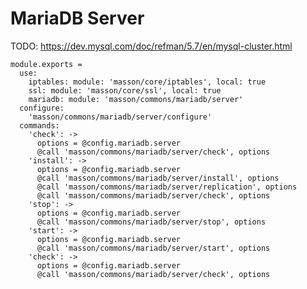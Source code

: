 
# MariaDB Server

TODO: https://dev.mysql.com/doc/refman/5.7/en/mysql-cluster.html

    module.exports =
      use:
        iptables: module: 'masson/core/iptables', local: true
        ssl: module: 'masson/core/ssl', local: true
        mariadb: module: 'masson/commons/mariadb/server'
      configure:
        'masson/commons/mariadb/server/configure'
      commands:
        'check': ->
          options = @config.mariadb.server
          @call 'masson/commons/mariadb/server/check', options
        'install': ->
          options = @config.mariadb.server
          @call 'masson/commons/mariadb/server/install', options
          @call 'masson/commons/mariadb/server/replication', options
          @call 'masson/commons/mariadb/server/check', options
        'stop': ->
          options = @config.mariadb.server
          @call 'masson/commons/mariadb/server/stop', options
        'start': ->
          options = @config.mariadb.server
          @call 'masson/commons/mariadb/server/start', options
        'check': ->
          options = @config.mariadb.server
          @call 'masson/commons/mariadb/server/check', options
